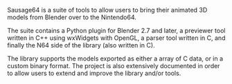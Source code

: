 Sausage64 is a suite of tools to allow users to bring their animated 3D models from Blender over to the Nintendo64.

The suite contains a Python plugin for Blender 2.7 and later, a previewer tool written in C++ using wxWidgets with OpenGL, a parser tool written in C, and finally the N64 side of the library (also written in C).

The library supports the models exported as either a array of C data, or in a custom binary format. The project is also extensively documented in order to allow users to extend and improve the library and/or tools.
